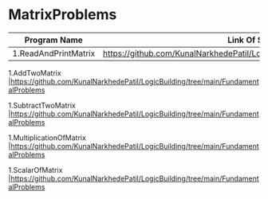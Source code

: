 # MatrixProblems

| Program Name             | Link Of Souce code                                                                   |
| ----------------- | ------------------------------------------------------------------ |
1.ReadAndPrintMatrix   |https://github.com/KunalNarkhedePatil/LogicBuilding/tree/main/FundamentalProblems

1.AddTwoMatrix   |https://github.com/KunalNarkhedePatil/LogicBuilding/tree/main/FundamentalProblems

1.SubtractTwoMatrix   |https://github.com/KunalNarkhedePatil/LogicBuilding/tree/main/FundamentalProblems


1.MultiplicationOfMatrix   |https://github.com/KunalNarkhedePatil/LogicBuilding/tree/main/FundamentalProblems


1.ScalarOfMatrix   |https://github.com/KunalNarkhedePatil/LogicBuilding/tree/main/FundamentalProblems


